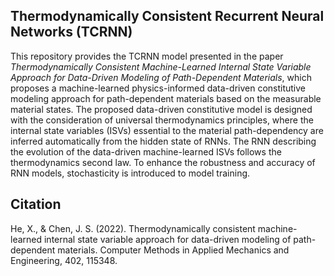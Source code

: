 ## Thermodynamically Consistent Recurrent Neural Networks (TCRNN)
This repository provides the TCRNN model presented in the paper *Thermodynamically Consistent Machine-Learned Internal State Variable Approach for Data-Driven Modeling of Path-Dependent Materials*, which proposes a machine-learned physics-informed data-driven constitutive modeling approach for path-dependent materials based on the measurable material states. The proposed data-driven constitutive model is designed with the consideration of universal thermodynamics principles, where the internal state variables (ISVs) essential to the material path-dependency are inferred automatically from the hidden state of RNNs. The RNN describing the evolution of the data-driven machine-learned ISVs follows the thermodynamics second law. To enhance the robustness and accuracy of RNN models, stochasticity is introduced to model training. 

## Citation
He, X., & Chen, J. S. (2022). Thermodynamically consistent machine-learned internal state variable approach for data-driven modeling of path-dependent materials. Computer Methods in Applied Mechanics and Engineering, 402, 115348.